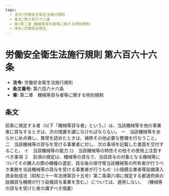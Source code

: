 ```yaml
---
tags:
  - 法令/労働安全衛生法施行規則
  - 条文/第六百六十六条
  - 章/第二章_機械等貸与者等に関する特別規制
  - 体系/労働安全衛生
---
```

# 労働安全衛生法施行規則 第六百六十六条

- **法令:** 労働安全衛生法施行規則
- **条文番号:** 第六百六十六条
- **章:** 第二章　機械等貸与者等に関する特別規制

## 条文
前条に規定する者（以下「機械等貸与者」という。）は、当該機械等を他の事業者に貸与するときは、次の措置を講じなければならない。
一　当該機械等をあらかじめ点検し、異常を認めたときは、補修その他必要な整備を行なうこと。
二　当該機械等の貸与を受ける事業者に対し、次の事項を記載した書面を交付すること。
イ　当該機械等の能力
ロ　当該機械等の特性その他その使用上注意すべき事項
２　前項の規定は、機械等の貸与で、当該貸与の対象となる機械等についてその購入の際の機種の選定、貸与後の保守等当該機械等の所有者が行うべき業務を当該機械等の貸与を受ける事業者が行うもの（小規模企業者等設備導入資金助成法（昭和三十一年法律第百十五号）第二条第六項に規定する都道府県の設備貸与機関が行う設備貸与事業を含む。）については、適用しない。
（機械等の貸与を受けた者の講ずべき措置）

